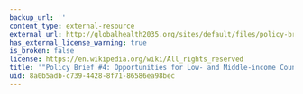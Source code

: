```yaml
---
backup_url: ''
content_type: external-resource
external_url: http://globalhealth2035.org/sites/default/files/policy-briefs/policy-brief-4-english.pdf
has_external_license_warning: true
is_broken: false
license: https://en.wikipedia.org/wiki/All_rights_reserved
title: '"Policy Brief #4: Opportunities for Low- and Middle-income Countries." (PDF)'
uid: 8a0b5adb-c739-4428-8f71-86586ea98bec
---
```

